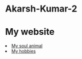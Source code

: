# Akarsh-Kumar-2

<html lang="en">
<head>
    <meta charset="UTF-8">
    <meta http-equiv="X-UA-Compatible" content="IE=edge">
    <meta name="viewport" content="width=device-width, initial-scale=1.0">
    <title>Document</title>
</head>
<body>
<h1>My website</h1>
<li><a href= "CODING/My soul animal assignment.html">My soul animal</a></li>
<li><a href= "CODING/visual studio 1.html">My hobbies</a></li>
</body>
</html>
